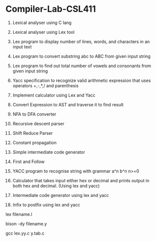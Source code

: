 ﻿# Compiler-Lab-CSL411
 
1. Lexical analyser using C lang

2. Lexical analyser using Lex tool

3. Lex program to display number of lines, words, and characters in an input text

4. Lex program to convert substring abc to ABC from given input string

5. Lex program to find out total number of vowels and consonants from given input string

6. Yacc specification to recognize valid arithmetic expression that uses operators +,-,*,/ and parenthesis

7. Implement calculator using Lex and Yacc

8. Convert Expression to AST and traverse it to find result

9. NFA to DFA converter

10. Recursive descent parser

11. Shift Reduce Parser

12. Constant propagation

13. Simple intermediate code generator

14. First and Follow

15. YACC program to recognise string with grammar a^n b^n n>=0

16. Calculator that takes input either hex or decimal and prints output in both hex and decimal. (Using lex and yacc)

17. Intermediate code generator using lex and yacc

18. Infix to postfix using lex and yacc

lex filename.l

bison -dy filename.y

gcc lex.yy.c y.tab.c
